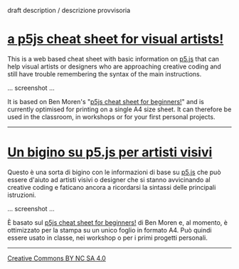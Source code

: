 draft description / descrizione provvisoria

# [a p5js cheat sheet for visual artists!](https://livinbits.github.io/p5js-cheatsheet-forartists/)

This is a web based cheat sheet with basic information on [p5.js](http://p5js.org) that can help visual artists or designers who are approaching creative coding and still have trouble remembering the syntax of the main instructions.

... screenshot ...

It is based on Ben Moren's "[p5js cheat sheet for beginners!](https://github.com/bmoren/p5js-cheat-sheet)" and is currently optimised for printing on a single A4 size sheet. It can therefore be used in the classroom, in workshops or for your first personal projects.

---

# [Un bigino su p5.js per artisti visivi](https://livinbits.github.io/p5js-cheatsheet-forartists/it.html)

Questo è una sorta di bigino con le informazioni di base su [p5.js](http://p5js.org) che può essere d'aiuto ad artisti visivi o designer che si stanno avvicinando al creative coding e faticano ancora a ricordarsi la sintassi delle principali istruzioni.

... screenshot ...

È basato sul [p5js cheat sheet for beginners!](https://github.com/bmoren/p5js-cheat-sheet) di Ben Moren e, al momento, è ottimizzato per la stampa su un unico foglio in formato A4. Può quindi essere usato in classe, nei workshop o per i primi progetti personali.

---

[Creative Commons BY NC SA 4.0](https://creativecommons.org/licenses/by-nc-sa/4.0/)
